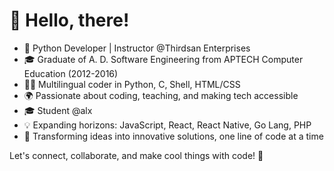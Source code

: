 # 👋 Hello, there!

- 🐍 Python Developer | Instructor @Thirdsan Enterprises
- 🎓 Graduate of A. D. Software Engineering from APTECH Computer Education (2012-2016)
- 👨‍💻 Multilingual coder in Python, C, Shell, HTML/CSS
- 🌍 Passionate about coding, teaching, and making tech accessible
- 🎓 Student @alx
- 💡 Expanding horizons: JavaScript, React, React Native, Go Lang, PHP
- 🚀 Transforming ideas into innovative solutions, one line of code at a time

Let's connect, collaborate, and make cool things with code! 💬

